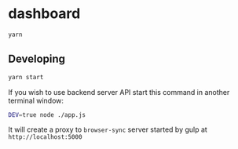 # dashboard

```sh
yarn
```

## Developing

```sh
yarn start
```

If you wish to use backend server API start this command in another terminal
window:

```sh
DEV=true node ./app.js
```

It will create a proxy to `browser-sync` server started by gulp at
`http://localhost:5000`
